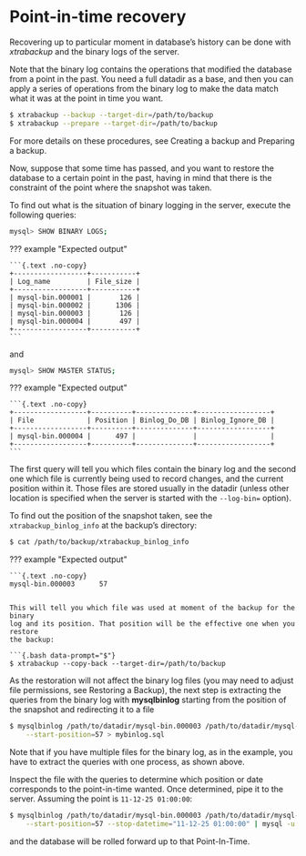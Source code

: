 # Point-in-time recovery

Recovering up to particular moment in database’s history can be done with
*xtrabackup* and the binary logs of the server.

Note that the binary log contains the operations that modified the database from
a point in the past. You need a full datadir as a base, and then you can
apply a series of operations from the binary log to make the data match what it
was at the point in time you want.

```{.bash data-prompt="$"}
$ xtrabackup --backup --target-dir=/path/to/backup
$ xtrabackup --prepare --target-dir=/path/to/backup
```

For more details on these procedures, see Creating a backup and Preparing a backup.

Now, suppose that some time has passed, and you want to restore the database to a
certain point in the past, having in mind that there is the constraint of the
point where the snapshot was taken.

To find out what is the situation of binary logging in the server, execute the
following queries:

```{.bash data-prompt="mysql>"}
mysql> SHOW BINARY LOGS;
```

??? example "Expected output"

    ```{.text .no-copy}
    +------------------+-----------+
    | Log_name         | File_size |
    +------------------+-----------+
    | mysql-bin.000001 |       126 |
    | mysql-bin.000002 |      1306 |
    | mysql-bin.000003 |       126 |
    | mysql-bin.000004 |       497 |
    +------------------+-----------+
    ```

and

```{.bash data-prompt="mysql>"}
mysql> SHOW MASTER STATUS;
```

??? example "Expected output"

    ```{.text .no-copy}
    +------------------+----------+--------------+------------------+
    | File             | Position | Binlog_Do_DB | Binlog_Ignore_DB |
    +------------------+----------+--------------+------------------+
    | mysql-bin.000004 |      497 |              |                  |
    +------------------+----------+--------------+------------------+
    ```

The first query will tell you which files contain the binary log and the second
one which file is currently being used to record changes, and the current
position within it. Those files are stored usually in the datadir
(unless other location is specified when the server is started with the
`--log-bin=` option).

To find out the position of the snapshot taken, see the
`xtrabackup_binlog_info` at the backup’s directory:

```{.bash data-prompt="$"}
$ cat /path/to/backup/xtrabackup_binlog_info
```

??? example "Expected output"

    ```{.text .no-copy}
    mysql-bin.000003      57
   ```

This will tell you which file was used at moment of the backup for the binary
log and its position. That position will be the effective one when you restore
the backup:

```{.bash data-prompt="$"}
$ xtrabackup --copy-back --target-dir=/path/to/backup
```

As the restoration will not affect the binary log files (you may need to adjust
file permissions, see Restoring a Backup), the next step is
extracting the queries from the binary log with **mysqlbinlog** starting
from the position of the snapshot and redirecting it to a file

```{.bash data-prompt="$"}
$ mysqlbinlog /path/to/datadir/mysql-bin.000003 /path/to/datadir/mysql-bin.000004 \
    --start-position=57 > mybinlog.sql
```

Note that if you have multiple files for the binary log, as in the example, you
have to extract the queries with one process, as shown above.

Inspect the file with the queries to determine which position or date
corresponds to the point-in-time wanted. Once determined, pipe it to the
server. Assuming the point is `11-12-25 01:00:00`:

```{.bash data-prompt="$"}
$ mysqlbinlog /path/to/datadir/mysql-bin.000003 /path/to/datadir/mysql-bin.000004 \
    --start-position=57 --stop-datetime="11-12-25 01:00:00" | mysql -u root -p
```

and the database will be rolled forward up to that Point-In-Time.
